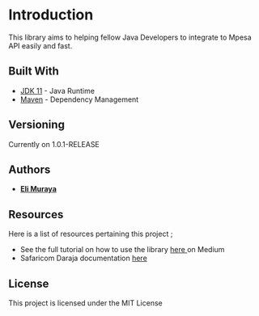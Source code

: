 # Introduction

This library aims to helping fellow Java Developers to  integrate to Mpesa API  easily and fast.

## Built With
* [JDK 11](https://www.oracle.com/technetwork/java/javase/downloads/jdk11-downloads-5066655.html) - Java Runtime
* [Maven](https://maven.apache.org/) - Dependency Management



## Versioning
Currently on 1.0.1-RELEASE
## Authors

* **[Eli Muraya](https://www.linkedin.com/in/elijah-muraya-dev95)**



## Resources
Here is a list of resources pertaining this project ;

*  See the full tutorial on how to use the library [here ](https://medium.com/@elijah_48828/mpesa-integration-the-java-easy-way-part-i-25ce9a58b547)  on Medium
* Safaricom Daraja documentation   [here ](https://developer.safaricom.co.ke/docs#introduction)
## License
This project is licensed under the MIT License 


